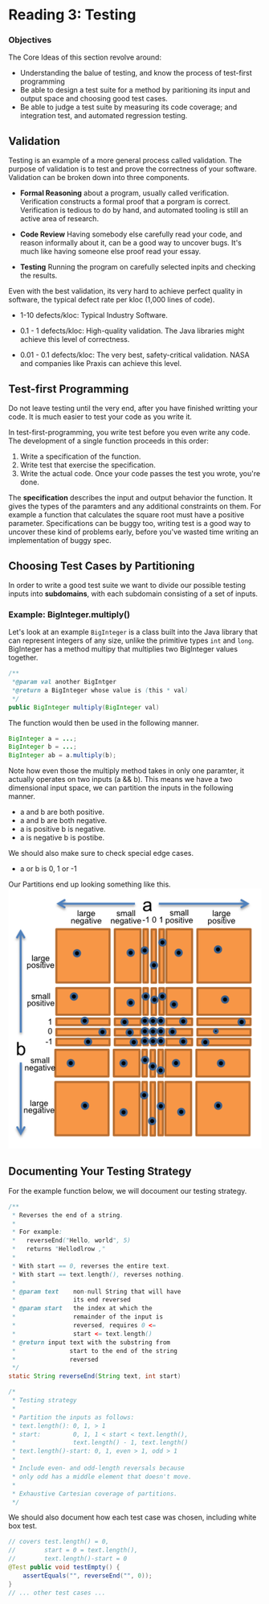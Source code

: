 

# Reading 3: Testing

### Objectives

The Core Ideas of this section revolve around:
- Understanding the balue of testing, and know the process of test-first 
programming
- Be able to design a test suite for a method by paritioning its input and 
output space and choosing good test cases.
- Be able to judge a test suite by measuring its code coverage; and integration
test, and automated regression testing. 

## Validation

Testing is an example of a more general process called validation. The purpose 
of validation is to test and prove the correctness of your software. Validation
can be broken  down into three components.

- **Formal Reasoning** about a program, usually called verification. 
Verification constructs a formal proof that a porgram is correct. Verification
is tedious to do by hand, and automated tooling is still an active area of
research. 

- **Code Review** Having somebody else carefully read your code, and reason 
informally about it, can be a good way to uncover bugs. It's much like having
someone else proof read your essay. 

- **Testing** Running the program on carefully selected inpits and checking the
results.

Even with the best validation, its very hard to achieve perfect quality in 
software, the typical defect rate per kloc (1,000 lines of code).

- 1-10 defects/kloc: Typical Industry Software.

- 0.1 - 1 defects/kloc: High-quality validation. The Java libraries might 
achieve this level of correctness. 

- 0.01 - 0.1 defects/kloc: The very best, safety-critical validation. NASA and
companies like Praxis can achieve this level. 

## Test-first Programming
Do not leave testing until the very end, after you have finished writting your
code. It is much easier to test your code as you write it. 

In test-first-programming, you write test before you even write any code. The
development of a single function proceeds in this order: 

1. Write a specification of the function.
2. Write test that exercise the specification.
3. Write the actual code. Once your code passes the test you wrote, you're done.

The **specification** describes the input and output behavior the function.
It gives the types of the paramters and any additional constraints on them.
For example a function that calculates the square root must have a positive 
parameter. Specifications can be buggy too, writing test is a good way to 
uncover these kind of problems early, before you've wasted time writing an 
implementation of buggy spec. 

## Choosing Test Cases by Partitioning
In order to write a good test suite we want to divide our possible testing 
inputs into **subdomains**, with each subdomain consisting of a set of inputs.

### Example: BigInteger.multiply()
Let's look at an example `BigInteger` is a class built into the Java library
that can represent integers of any size, unlike the primitive types `int` and
`long`. BigInteger has a method multipy that multiplies two BigInteger values
together. 

```java
/**
 *@param val another BigIntger
 *@return a BigInteger whose value is (this * val)
 */
public BigInteger multiply(BigInteger val)
```

The function would then be used in the following manner. 

```java
BigInteger a = ...;
BigInteger b = ...;
BigInteger ab = a.multiply(b);
```

Note how even those the multiply method takes in only one paramter, it actually
operates on two inputs (a && b). This means we have a two dimensional input 
space, we can partition the inputs in the following manner. 

- a and b are both positive. 
- a and b are both negative.
- a is positive b is negative. 
- a is negative b is postibe. 

We should also make sure to check special edge cases. 

- a or b is 0, 1 or -1

Our Partitions end up looking something like this. 
![Partition Table](/images/multiply-partition.webp)

## Documenting Your Testing Strategy 
For the example function below, we will docoument our testing strategy. 
```java
/**
 * Reverses the end of a string.
 *
 * For example:
 *   reverseEnd("Hello, world", 5)
 *   returns "Hellodlrow ,"
 *
 * With start == 0, reverses the entire text.
 * With start == text.length(), reverses nothing.
 *
 * @param text    non-null String that will have
 *                its end reversed
 * @param start   the index at which the
 *                remainder of the input is
 *                reversed, requires 0 <=
 *                start <= text.length()
 * @return input text with the substring from
 *               start to the end of the string
 *               reversed
 */
static String reverseEnd(String text, int start)
```

```java
/*
 * Testing strategy
 *
 * Partition the inputs as follows:
 * text.length(): 0, 1, > 1
 * start:         0, 1, 1 < start < text.length(),
 *                text.length() - 1, text.length()
 * text.length()-start: 0, 1, even > 1, odd > 1
 *
 * Include even- and odd-length reversals because
 * only odd has a middle element that doesn't move.
 *
 * Exhaustive Cartesian coverage of partitions.
 */
```

We should also document how each test case was chosen, including white box test.
```java
// covers test.length() = 0,
//        start = 0 = text.length(),
//        text.length()-start = 0
@Test public void testEmpty() {
    assertEquals("", reverseEnd("", 0));
}
// ... other test cases ...
```



